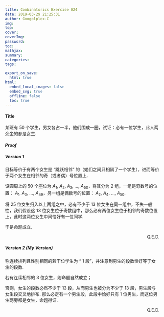 ```yaml
---
title: Combinatorics Exercise 024
date: 2019-03-29 21:25:31
author: Googolplex-C
img: 
top: 
cover: 
coverImg: 
password: 
toc: 
mathjax: 
summary: 
categories: 
tags:

export_on_save:
  html: true
html:
  embed_local_images: false
  embed_svg: true
  offline: false
  toc: true
---
```


#### Title
某班有 $50$ 个学生，男女各占一半，他们围成一圈，试证：必有一位学生，此人两旁坐的都是女生.

<!-- more -->
#### *Proof*
##### Version 1
目标等价于有两个女生是 “跳跃相邻” 的（她们之间只相隔了一个学生），进而等价于两个女生在相邻的奇（或者偶）号位置上.

设圆周上的 $50$ 个座位为 $A_{1}^{}$, $A_{2}^{}$, $A_{3}^{}$, $\ldots$, $A_{50}^{}$，将其分为 $2$ 组，一组是奇数号的位置： $A_{1}^{}$, $A_{3}^{}$, $\ldots$, $A_{49}^{}$，另一组是偶数号的位置： $A_{2}^{}$, $A_{4 }^{}$, $\ldots$, $A_{50}^{}$.

将 $25$ 位女生归入以上两组之中，必有不少于 $13$ 位女生在同一组中，不失一般性，我们假设这 $13$ 位女生位于奇数组中，那么必有两位女生位于相邻的奇数位置上，此时这两位女生中间恰好有一位同学.

于是命题成立.
<p align="right">Q.E.D.</p>

##### Version 2 (My Version)

称连续排列且性别相同的若干位学生为 “ $1$ 段”，并注意到男生的段数恰好等于女生的段数.

若有连续相邻的 $3$ 位女生，则命题自然成立；

否则，女生的段数必然不少于 $13$ 段，从而男生也被分为不少于 $13$ 段，男生段与女生段交叉地排布. 那么必定有一个男生段，此段中恰好只有 $1$ 位男生，而这位男生两旁都是女生，命题得证.

<p align="right">Q.E.D.</p>

